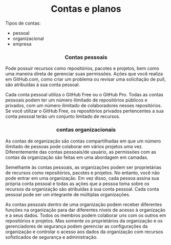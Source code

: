 <h1 align=center>Contas e planos</h1>

Tipos de contas: 
* pessoal
* organizacional
* empresa

<H3 ALIGN=CENTER  > Contas pessoais </H3>
Pode possuir recursos como repositórios, pacotes e projetos, bem como uma maneira direta de gerenciar suas permissões. Ações que você realiza em GitHub.com, como criar um problema ou revisar uma solicitação de pull, são atribuídas à sua conta pessoal.

Cada conta pessoal utiliza o GitHub Free ou o GitHub Pro. Todas as contas pessoais podem ter um número ilimitado de repositórios públicos e privados, com um número ilimitado de colaboradores nesses repositórios. Se você utilizar o GitHub Free, os repositórios privados pertencentes a sua conta pessoal terão um conjunto limitado de recursos.

<h3 align=center> contas organizacionais</h3>
As contas de organização são contas compartilhadas em que um número ilimitado de pessoas pode colaborar em vários projetos uma vez. Diferentemente das contas pessoais/de usuário, as permissões com as contas da organização são feitas em uma abordagem em camadas.

Semelhante às contas pessoais, as organizações podem ser proprietárias de recursos como repositórios, pacotes e projetos. No entanto, você não pode entrar em uma organização. Em vez disso, cada pessoa assina sua própria conta pessoal e todas as ações que a pessoa toma sobre os recursos da organização são atribuídas à sua conta pessoal. Cada conta pessoal pode ser um integrante de múltiplas organizações.

As contas pessoais dentro de uma organização podem receber diferentes funções na organização para dar diferentes níveis de acesso à organização e a seus dados. Todos os membros podem colaborar uns com os outros em repositórios e projetos. Mas somente os proprietários da organização e os gerenciadores de segurança podem gerenciar as configurações da organização e controlar o acesso aos dados da organização com recursos sofisticados de segurança e administração.

